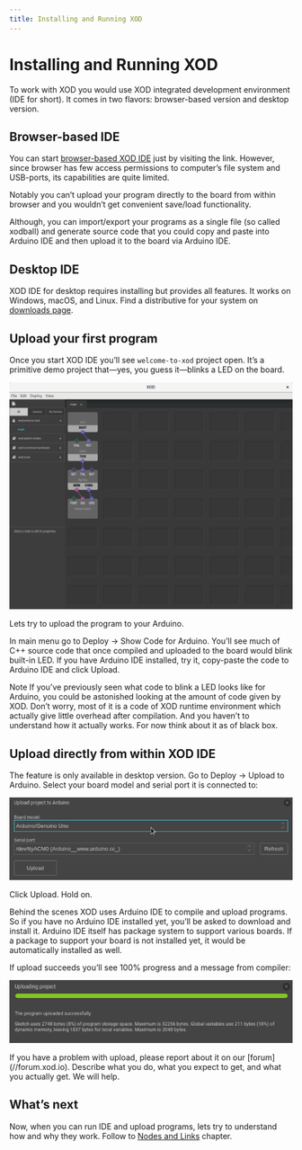 ```yaml
---
title: Installing and Running XOD
---
```


Installing and Running XOD
==========================

To work with XOD you would use XOD integrated development environment
(IDE for short). It comes in two flavors: browser-based version and
desktop version.

Browser-based IDE
-----------------

You can start [browser-based XOD IDE](/ide/) just by visiting the link.
However, since browser has few access permissions to computer’s file system and
USB-ports, its capabilities are quite limited.

Notably you can’t upload your program directly to the board from within browser
and you wouldn’t get convenient save/load functionality.

Although, you can import/export your programs as a single file (so called xodball)
and generate source code that you could copy and paste into Arduino IDE and then
upload it to the board via Arduino IDE.

Desktop IDE
-----------

XOD IDE for desktop requires installing but provides all features. It works on
Windows, macOS, and Linux. Find a distributive for your system on
[downloads page](/downloads/).

Upload your first program
-------------------------

Once you start XOD IDE you’ll see `welcome-to-xod` project open. It’s a primitive
demo project that—yes, you guess it—blinks a LED on the board.

![XOD main window](./main-window.png)

Lets try to upload the program to your Arduino.

In main menu go to Deploy → Show Code for Arduino. You’ll see much of C++ source code 
that once compiled and uploaded to the board would blink built-in LED. If you have
Arduino IDE installed, try it, copy-paste the code to Arduino IDE and click Upload.

<div class="ui segment">
<span class="ui ribbon label">Note</span>
If you’ve previously seen what code to blink a LED looks like for Arduino, you could
be astonished looking at the amount of code given by XOD. Don’t worry, most of it is
a code of XOD runtime environment which actually give little overhead after compilation.
And you haven’t to understand how it actually works. For now think about it as
of black box.
</div>

Upload directly from within XOD IDE
-----------------------------------

The feature is only available in desktop version. Go to Deploy → Upload to Arduino.
Select your board model and serial port it is connected to:

![XOD model/port dialog](./board-selection.png)

Click Upload. Hold on.

Behind the scenes XOD uses Arduino IDE to compile and upload programs. So if
you have no Arduino IDE installed yet, you’ll be asked to download and install
it. Arduino IDE itself has package system to support various boards. If a package
to support your board is not installed yet, it would be automatically installed
as well.

If upload succeeds you’ll see 100% progress and a message from compiler:

![XOD upload window](./upload.png)

<Feedback>
If you have a problem with upload, please report about it on our
[forum](//forum.xod.io). Describe what you do, what you expect to get, and
what you actually get. We will help.
</Feedback>

What’s next
-----------

Now, when you can run IDE and upload programs, lets try to understand how and
why they work. Follow to [Nodes and Links](../nodes-and-links/) chapter.
